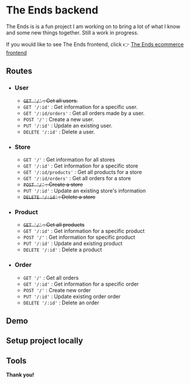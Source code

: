 # The Ends backend

The Ends is is a fun project I am working on to bring a lot of what I know and some new things together. Still a work in progress. 

If you would like to see The Ends frontend, click :point_right: [The Ends ecommerce frontend](https://github.com/Ceejaymar/TheEnds-ecommerce-backend)

## Routes

- ### User
  - ~~`GET '/'` : Get all users.~~
  - `GET '/:id'` : Get information for a specific user. <!-- Prob needs to be move to orders routes. -->
  - `GET '/:id/orders'` : Get all orders made by a user.
  - `POST '/'` : Create a new user.
  - `PUT '/:id'` :  Update an existing user.
  - `DELETE '/:id'` : Delete a user.

- ### Store
  - `GET '/'` : Get information for all stores
  - `GET '/:id'` : Get information for a specific store
  - `GET '/:id/products'` : Get all products for a store
  - `GET '/:id/orders'` : Get all orders for a store
  - ~~`POST '/'` : Create a store~~
  - `PUT '/:id'` : Update an existing store's information
  - ~~`DELETE '/:id'` : Delete a store~~

- ### Product
  - ~~`GET '/'` : Get all products~~
  - `GET '/:id'` : Get information for a specific product
  - `POST '/'` : Get information for specific product 
  - `PUT '/:id'` : Update and existing product
  - `DELETE '/:id'` : Delete a product

- ### Order
  - `GET '/'` : Get all orders
  - `GET '/:id'` : Get information for a specific order
  - `POST '/'` : Create new order 
  - `PUT '/:id'` : Update existing order order
  - `DELETE '/:id'` : Delete an order

<!-- - ### Orderline
  - `GET '/'` : 
  - `POST '/:id'` : 
  - `PUT '/:id'` : 
  - `DELETE '/:id'` :  -->

## Demo

## Setup project locally

## Tools

__Thank you!__